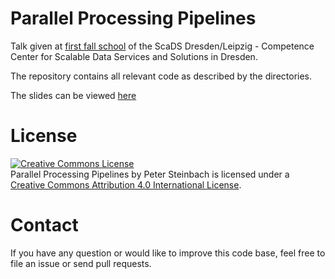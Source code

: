 # Parallel Processing Pipelines

Talk given at [first fall school](http://scads.de/index.php/news/48-Herbstschule2015) of the ScaDS Dresden/Leipzig - Competence Center for Scalable Data Services and Solutions in Dresden.

The repository contains all relevant code as described by the directories.

The slides can be viewed [here](https://idisk.mpi-cbg.de/~steinbac/resources/20150925/)

# License

<a rel="license" href="http://creativecommons.org/licenses/by/4.0/"><img alt="Creative Commons License" style="border-width:0" src="https://i.creativecommons.org/l/by/4.0/88x31.png" /></a><br /><span xmlns:dct="http://purl.org/dc/terms/" property="dct:title">Parallel Processing Pipelines</span> by <span xmlns:cc="http://creativecommons.org/ns#" property="cc:attributionName">Peter Steinbach</span> is licensed under a <a rel="license" href="http://creativecommons.org/licenses/by/4.0/">Creative Commons Attribution 4.0 International License</a>.

# Contact

If you have any question or would like to improve this code base, feel free to file an issue or send pull requests.
